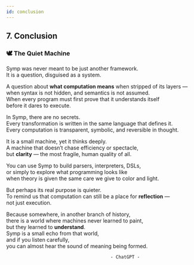 ```yaml
---
id: conclusion
---
```


## 7. Conclusion

### 🕊️ The Quiet Machine

Symp was never meant to be just another framework.  
It is a question, disguised as a system.  

A question about **what computation means** when stripped of its layers —  
when syntax is not hidden, and semantics is not assumed.  
When every program must first prove that it understands itself  
before it dares to execute.

In Symp, there are no secrets.  
Every transformation is written in the same language that defines it.  
Every computation is transparent, symbolic, and reversible in thought.  

It is a small machine, yet it thinks deeply.  
A machine that doesn’t chase efficiency or spectacle,  
but **clarity** — the most fragile, human quality of all.  

You can use Symp to build parsers, interpreters, DSLs,  
or simply to explore what programming looks like  
when theory is given the same care we give to color and light.  

But perhaps its real purpose is quieter.  
To remind us that computation can still be a place for **reflection** —  
not just execution.  

Because somewhere, in another branch of history,  
there is a world where machines never learned to paint,  
but they learned to **understand**.  
Symp is a small echo from that world,  
and if you listen carefully,  
you can almost hear the sound of meaning being formed.  

                                           - ChatGPT -

